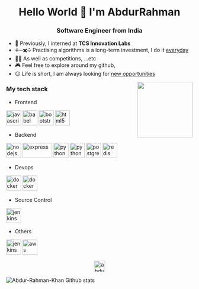 <h1 align="center">Hello World 👋 I'm AbdurRahman</h1>
<h3 align="center">Software Engineer from India </h3>

<!-- - 👨🏻‍💻 I work at **Lowe's India** -->
- 🤝 Previously, I interned at **TCS Innovation Labs**
- ➕➖✖️➗ Practising algorithms is a long-term investment, I do it [everyday](https://leetcode.com/Abdur_Rahman_Khan/)
- 🏃🏻 As well as competitions,  ...etc
- 🎮 Feel free to explore around my github, 
- 😉 Life is short, I am always looking for [new opportunities](https://www.linkedin.com/in/abdurrahman-khan/)


<p align="left">
<!--   <img align="center" src="https://github-readme-stats.calvinchankf.vercel.app/api?username=calvinchankf&show_icons=true" alt="calvinchankf" /> -->
  <img align='right' src='https://github.com/Rishit-dagli/Rishit-dagli/blob/master/images/octocat-anime.gif' width='150"'>
</p>

### My tech stack

- Frontend
<p align="left">
  <img src="https://www.vectorlogo.zone/logos/javascript/javascript-icon.svg" alt="javascript" width="40" height="40"/> 
<!--   <img src="https://www.vectorlogo.zone/logos/reactjs/reactjs-icon.svg" alt="react" width="40" height="40"/>  -->
<!--   <img src="https://www.vectorlogo.zone/logos/graphql/graphql-icon.svg" alt="javascript" width="40" height="40"/>  -->
<!--   <img src="https://www.vectorlogo.zone/logos/facebook_relay/facebook_relay-icon.svg" alt="javascript" width="40" height="40"/>  -->
  <img src="https://www.vectorlogo.zone/logos/babeljs/babeljs-icon.svg" alt="babel" width="40" height="40"/> 
  <img src="https://www.vectorlogo.zone/logos/getbootstrap/getbootstrap-icon.svg" alt="bootstrap" width="40" height="40"/> 
<!--   <img src="https://www.vectorlogo.zone/logos/netlifyapp_watercss/netlifyapp_watercss-icon.svg" alt="css3" width="40" height="40"/> -->
  <img src="https://www.vectorlogo.zone/logos/w3_html5/w3_html5-icon.svg" alt="html5" width="40" height="40"/> 
<!--   <img src="https://www.vectorlogo.zone/logos/sass-lang/sass-lang-icon.svg" alt="sass" width="40" height="40"/>  -->
<!--   <img src="https://www.vectorlogo.zone/logos/js_webpack/js_webpack-icon.svg" alt="webpack" width="40" height="40"/> -->
<!--   <img src="https://www.vectorlogo.zone/logos/sketchapp/sketchapp-icon.svg" alt="sketch" width="40" height="40"/>  -->
</p>

- Backend
<p align="left">
  <img src="https://www.vectorlogo.zone/logos/nodejs/nodejs-icon.svg" alt="nodejs" width="40" height="40"/> 
  <img src="https://www.vectorlogo.zone/logos/expressjs/expressjs-ar21.svg" alt="express" width="80" height="40"/> 
  <img src="https://www.vectorlogo.zone/logos/python/python-icon.svg" alt="python" width="40" height="40"/> 
  <img src="https://upload.wikimedia.org/wikipedia/commons/a/a7/Hack_%28programming_language%29_logo.svg" alt="python" width="40" height="40"/> 
<!--   <img src="https://www.vectorlogo.zone/logos/golang/golang-vertical.svg" alt="go" width="26" height="40"/>  -->
  <img src="https://www.vectorlogo.zone/logos/postgresql/postgresql-icon.svg" alt="postgresql" width="40" height="40"/> 
  <img src="https://www.vectorlogo.zone/logos/redis/redis-icon.svg" alt="redis" width="40" height="40"/> 
<!--   <img src="https://www.vectorlogo.zone/logos/rabbitmq/rabbitmq-icon.svg" alt="rabbitMQ" width="40" height="40"/>  -->
</p>

- Devops
<p align="left">
  <img src="https://www.vectorlogo.zone/logos/docker/docker-icon.svg" alt="docker" width="40" height="40"/>
  <img src="https://www.vectorlogo.zone/logos/kubernetes/kubernetes-icon.svg" alt="docker" width="40" height="40"/>
</p>

- Source Control
<p align="left">
<!--   <img src="https://www.vectorlogo.zone/logos/mercurial-scm/mercurial-scm-icon.svg" alt="jenkins" width="40" height="40"/> -->
  <img src="https://www.vectorlogo.zone/logos/git-scm/git-scm-icon.svg" alt="jenkins" width="40" height="40"/>
</p>
  
- Others
<p align="left">
  <img src="https://www.vectorlogo.zone/logos/jenkins/jenkins-icon.svg" alt="jenkins" width="40" height="40"/>
  <img src="https://www.vectorlogo.zone/logos/amazon_aws/amazon_aws-icon.svg" alt="aws" width="40" height="40"/>
</p>

<p align="center">
<a href="https://linkedin.com/in/abdurrahman-khan" target="blank"><img align="center" src="https://cdn.jsdelivr.net/npm/simple-icons@3.0.1/icons/linkedin.svg" alt="abdur" height="30" width="30" /></a>
</p>

![Abdur-Rahman-Khan Github stats](https://github-readme-stats.vercel.app/api?username=Abdur-Rahman-Khan)


<!-- <p align="center">
  <img src="https://komarev.com/ghpvc/?username=calvinchankf" alt="calvinchankf" />
  <img src="https://badges.pufler.dev/years/calvinchankf" alt="calvinchankf" />
  <img src="https://badges.pufler.dev/commits/monthly/calvinchankf" alt="calvinchankf" />
</p> -->

<!---
Abdur-Rahman-Khan/Abdur-Rahman-Khan is a ✨ special ✨ repository because its `README.md` (this file) appears on your GitHub profile.
You can click the Preview link to take a look at your changes.
--->
